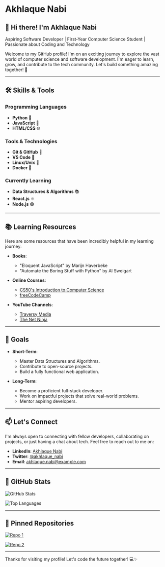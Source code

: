 # Akhlaque Nabi

## 👋 Hi there! I'm Akhlaque Nabi

Aspiring Software Developer | First-Year Computer Science Student | Passionate about Coding and Technology

Welcome to my GitHub profile! I'm on an exciting journey to explore the vast world of computer science and software development. I'm eager to learn, grow, and contribute to the tech community. Let's build something amazing together! 🚀

---

## 🛠️ Skills & Tools

### Programming Languages
- **Python** 🐍
- **JavaScript** 📜
- **HTML/CSS** 🌐

### Tools & Technologies
- **Git & GitHub** 🐙
- **VS Code** 🔧
- **Linux/Unix** 🐧
- **Docker** 🐳

### Currently Learning
- **Data Structures & Algorithms** 📚
- **React.js** ⚛️
- **Node.js** 🟢

---

## 📚 Learning Resources

Here are some resources that have been incredibly helpful in my learning journey:

- **Books**:
  - "Eloquent JavaScript" by Marijn Haverbeke
  - "Automate the Boring Stuff with Python" by Al Sweigart

- **Online Courses**:
  - [CS50's Introduction to Computer Science](https://cs50.harvard.edu/x/)
  - [freeCodeCamp](https://www.freecodecamp.org/)

- **YouTube Channels**:
  - [Traversy Media](https://www.youtube.com/c/TraversyMedia)
  - [The Net Ninja](https://www.youtube.com/c/TheNetNinja)

---

## 🎯 Goals

- **Short-Term**:
  - Master Data Structures and Algorithms.
  - Contribute to open-source projects.
  - Build a fully functional web application.

- **Long-Term**:
  - Become a proficient full-stack developer.
  - Work on impactful projects that solve real-world problems.
  - Mentor aspiring developers.

---

## 📫 Let's Connect

I'm always open to connecting with fellow developers, collaborating on projects, or just having a chat about tech. Feel free to reach out to me on:

- **LinkedIn**: [Akhlaque Nabi](https://www.linkedin.com/in/akhlaque-nabi)
- **Twitter**: [@akhlaque_nabi](https://twitter.com/akhlaque_nabi)
- **Email**: akhlaque.nabi@example.com

---

## 🌟 GitHub Stats

![GitHub Stats](https://github-readme-stats.vercel.app/api?username=akhlaque-nabi&show_icons=true&theme=radical)

![Top Languages](https://github-readme-stats.vercel.app/api/top-langs/?username=akhlaque-nabi&layout=compact&theme=radical)

---

## 📌 Pinned Repositories

[![Repo 1](https://github-readme-stats.vercel.app/api/pin/?username=akhlaque-nabi&repo=portfolio-website&theme=radical)](https://github.com/akhlaque-nabi/portfolio-website)

[![Repo 2](https://github-readme-stats.vercel.app/api/pin/?username=akhlaque-nabi&repo=task-manager-app&theme=radical)](https://github.com/akhlaque-nabi/task-manager-app)

---

Thanks for visiting my profile! Let's code the future together! 💻✨
